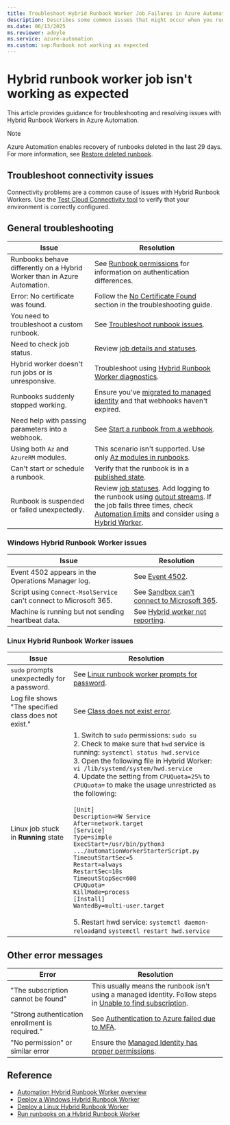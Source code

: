 ```yaml
---
title: Troubleshoot Hybrid Runbook Worker Job Failures in Azure Automation
description: Describes some common issues that might occur when you run a runbook on Hybrid Runbook Worker.
ms.date: 06/13/2025
ms.reviewer: adoyle
ms.service: azure-automation
ms.custom: sap:Runbook not working as expected
---
```


# Hybrid runbook worker job isn't working as expected

This article provides guidance for troubleshooting and resolving issues with Hybrid Runbook Workers in Azure Automation.

> [!NOTE]
> Azure Automation enables recovery of runbooks deleted in the last 29 days. For more information, see [Restore deleted runbook](https://learn.microsoft.com/azure/automation/manage-runbooks#restore-deleted-runbook).

## Troubleshoot connectivity issues

Connectivity problems are a common cause of issues with Hybrid Runbook Workers. Use the [Test Cloud Connectivity tool](azure/azure-monitor/agents/agent-windows-troubleshoot?tabs=UpdateMMA#connectivity-issues) to verify that your environment is correctly configured.

## General troubleshooting

| **Issue** | **Resolution** |
|----------|----------------|
| Runbooks behave differently on a Hybrid Worker than in Azure Automation. | See [Runbook permissions](https://learn.microsoft.com/azure/automation/automation-hrw-run-runbooks#runbook-permissions) for information on authentication differences. |
| Error: No certificate was found. | Follow the [No Certificate Found](https://learn.microsoft.com/azure/automation/troubleshoot/hybrid-runbook-worker#no-cert-found) section in the troubleshooting guide. |
| You need to troubleshoot a custom runbook. | See [Troubleshoot runbook issues](https://learn.microsoft.com/azure/automation/troubleshoot/runbooks). |
| Need to check job status. | Review [job details and statuses](https://learn.microsoft.com/azure/automation/automation-runbook-execution#job-statuses). |
| Hybrid worker doesn't run jobs or is unresponsive. | Troubleshoot using [Hybrid Runbook Worker diagnostics](https://learn.microsoft.com/azure/automation/troubleshoot/hybrid-runbook-worker). |
| Runbooks suddenly stopped working. | Ensure you've [migrated to managed identity](https://learn.microsoft.com/azure/automation/migrate-run-as-accounts-managed-identity?tabs=sa-managed-identity#cert-renewal) and that webhooks haven't expired. |
| Need help with passing parameters into a webhook. | See [Start a runbook from a webhook](https://learn.microsoft.com/azure/automation/automation-webhooks#parameters-used-when-the-webhook-starts-a-runbook). |
| Using both `Az` and `AzureRM` modules. | This scenario isn't supported. Use only [Az modules in runbooks](https://learn.microsoft.com/azure/automation/automation-update-azure-modules). |
| Can't start or schedule a runbook. | Verify that the runbook is in a [published state](https://learn.microsoft.com/azure/automation/manage-runbooks#publish-a-runbook). |
| Runbook is suspended or failed unexpectedly. | Review [job statuses](https://learn.microsoft.com/azure/automation/automation-runbook-execution#job-statuses). Add logging to the runbook using [output streams](https://learn.microsoft.com/azure/automation/automation-runbook-output-and-messages#working-with-message-streams). If the job fails three times, check [Automation limits](https://learn.microsoft.com/azure/azure-resource-manager/management/azure-subscription-service-limits#automation-limits) and consider using a [Hybrid Worker](https://learn.microsoft.com/azure/automation/automation-hybrid-runbook-worker). |


### Windows Hybrid Runbook Worker issues

| **Issue** | **Resolution** |
|-----------|----------------|
| Event 4502 appears in the Operations Manager log. | See [Event 4502](https://learn.microsoft.com/azure/automation/troubleshoot/hybrid-runbook-worker#event-4502). |
| Script using `Connect-MsolService` can't connect to Microsoft 365. | See [Sandbox can't connect to Microsoft 365](https://learn.microsoft.com/azure/automation/troubleshoot/hybrid-runbook-worker#scenario-orchestratorsandboxexe-cant-connect-to-microsoft-365-through-proxy). |
| Machine is running but not sending heartbeat data. | See [Hybrid worker not reporting](https://learn.microsoft.com/azure/automation/troubleshoot/hybrid-runbook-worker#corrupt-cache). |


### Linux Hybrid Runbook Worker issues

| **Issue** | **Resolution** |
|-----------|----------------|
| `sudo` prompts unexpectedly for a password. | See [Linux runbook worker prompts for password](https://learn.microsoft.com/azure/automation/troubleshoot/hybrid-runbook-worker#prompt-for-password). |
| Log file shows "The specified class does not exist." | See [Class does not exist error](https://learn.microsoft.com/azure/automation/troubleshoot/hybrid-runbook-worker#class-does-not-exist). |
| Linux job stuck in **Running** state | 1. Switch to `sudo` permissions: `sudo su`<br>2. Check to make sure that `hwd` service is running: `systemctl status hwd.service`<br>3. Open the following file in Hybrid Worker: `vi /lib/systemd/system/hwd.service`<br>4. Update the setting from `CPUQuota=25%` to `CPUQuota=` to make the usage unrestricted as the following: <br><br>`[Unit]`<br>`Description=HW Service`<br>`After=network.target`<br>`[Service]`<br>`Type=simple`<br>`ExecStart=/usr/bin/python3 .../automationWorkerStarterScript.py`<br>`TimeoutStartSec=5`<br>`Restart=always`<br>`RestartSec=10s`<br>`TimeoutStopSec=600`<br>`CPUQuota=`<br>`KillMode=process`<br>`[Install]`<br>`WantedBy=multi-user.target`<br><br> 5. Restart hwd service: `systemctl daemon-reload`and `systemctl restart hwd.service`<br>|

## Other error messages

| **Error** | **Resolution** |
|-----------|----------------|
| "The subscription cannot be found" | This usually means the runbook isn't using a managed identity. Follow steps in [Unable to find subscription](https://learn.microsoft.com/azure/automation/troubleshoot/runbooks#unable-to-find-subscription). |
| "Strong authentication enrollment is required." | See [Authentication to Azure failed due to MFA](https://learn.microsoft.com/azure/automation/troubleshoot/runbooks#auth-failed-mfa). |
| "No permission" or similar error | Ensure the [Managed Identity has proper permissions](https://learn.microsoft.com/azure/role-based-access-control/role-assignments-portal). |

## Reference

- [Automation Hybrid Runbook Worker overview](https://learn.microsoft.com/azure/automation/automation-hybrid-runbook-worker)  
- [Deploy a Windows Hybrid Runbook Worker](https://learn.microsoft.com/azure/automation/automation-windows-hrw-install)  
- [Deploy a Linux Hybrid Runbook Worker](https://learn.microsoft.com/azure/automation/automation-linux-hrw-install)  
- [Run runbooks on a Hybrid Runbook Worker](https://learn.microsoft.com/azure/automation/automation-hrw-run-runbooks)